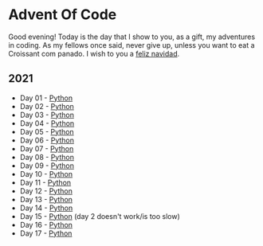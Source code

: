 # Advent Of Code

Good evening! Today is the day that I show to you, as a gift, my adventures in coding. As my fellows once said, never give up, unless you want to eat a Croissant com panado. I wish to you a [feliz navidad](https://youtu.be/ihW56Xa3XGQ).

## 2021
- Day 01 - [Python](<2021/day01>)
- Day 02 - [Python](<2021/day02>)
- Day 03 - [Python](<2021/day03>)
- Day 04 - [Python](<2021/day04>)
- Day 05 - [Python](<2021/day05>)
- Day 06 - [Python](<2021/day06>)
- Day 07 - [Python](<2021/day07>)
- Day 08 - [Python](<2021/day08>)
- Day 09 - [Python](<2021/day09>)
- Day 10 - [Python](<2021/day10>)
- Day 11 - [Python](<2021/day11>)
- Day 12 - [Python](<2021/day12>)
- Day 13 - [Python](<2021/day13>)
- Day 14 - [Python](<2021/day14>)
- Day 15 - [Python](<2021/day15>) (day 2 doesn't work/is too slow)
- Day 16 - [Python](<2021/day16>) 
- Day 17 - [Python](<2021/day17>)
